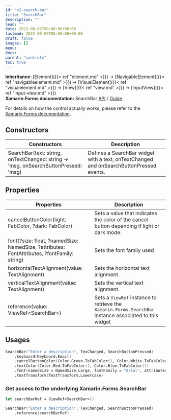 ```yaml
---
id: "v2-search-bar"
title: "SearchBar"
description: ""
lead: ""
date: 2022-06-02T00:00:00+00:00
lastmod: 2022-06-02T00:00:00+00:00
draft: false
images: []
menu:
docs:
parent: "controls"
toc: true
---
```


**Inheritance:** [Element]({{< ref "element.md" >}}) -> [NavigableElement]({{< ref "navigableelement.md" >}}) -> [VisualElement]({{< ref "visualelement.md" >}}) -> [View]({{< ref "view.md" >}}) -> [InputView]({{< ref "input-view.md" >}})  
**Xamarin.Forms documentation:** SearchBar [API](https://docs.microsoft.com/en-us/dotnet/api/xamarin.forms.searchbar) / [Guide](https://docs.microsoft.com/en-us/xamarin/xamarin-forms/user-interface/searchbar)

For details on how the control actually works, please refer to the [Xamarin.Forms documentation](https://docs.microsoft.com/en-us/xamarin/xamarin-forms/user-interface/searchbar).

## Constructors

| Constructors | Description |
|--|--|
| SearchBar(text: string, onTextChanged: string -> 'msg, onSearchButtonPressed: 'msg) | Defines a SearchBar widget with a text, onTextChanged and onSearchButtonPressed events. |

## Properties

| Properties | Description |
|--|--|
| cancelButtonColor(light: FabColor, ?dark: FabColor) | Sets a value that indicates the color of the cancel button depending if light or dark mode. |
| font(?size: float, ?namedSize: NamedSize, ?attributes: FontAttributes, ?fontFamily: string) | Sets the font family used |
| horizontalTextAlignment(value: TextAlignment) | Sets the horizontal text alignment. |
| verticalTextAlignment(value: TextAlignment) | Sets the vertical text alignment. |
| reference(value: ViewRef&lt;SearchBar&gt;) | Sets a `ViewRef` instance to retrieve the `Xamarin.Forms.SearchBar` instance associated to this widget |

## Usages

```fs
SearchBar("Enter a description", TexChanged, SearchButtonPressed)
    .keyboard(Keyboard.Email)
    .cancelButtonColor(Color.Green.ToFabColor(), Color.White.ToFabColor())
    .textColor(Color.Red.ToFabColor(), Color.Blue.ToFabColor())
    .font(namedSize = NamedSize.Large, fontFamily = "Arial", attributes = FontAttributes.Bold)
    .textTransform(TextTransform.Lowercase)
```

### Get access to the underlying Xamarin.Forms.SearchBar

```fs
let searchBarRef = ViewRef<SearchBar>()

SearchBar("Enter a description", TexChanged, SearchButtonPressed)
    .reference(searchBarRef)
```
